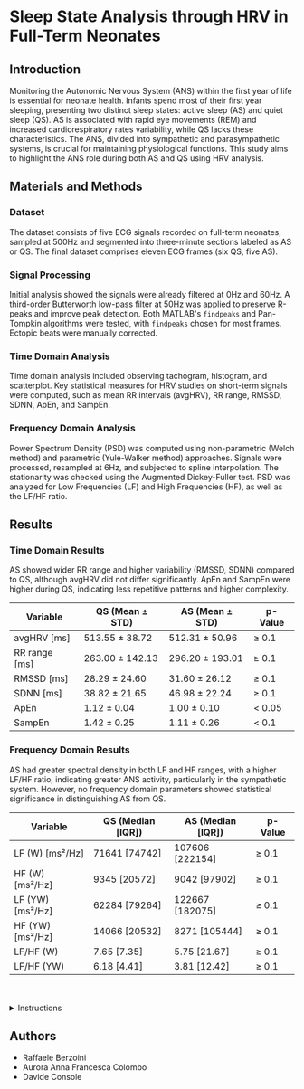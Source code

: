 # Sleep State Analysis through HRV in Full-Term Neonates

## Introduction
Monitoring the Autonomic Nervous System (ANS) within the first year of life is essential for neonate health. Infants spend most of their first year sleeping, presenting two distinct sleep states: active sleep (AS) and quiet sleep (QS). AS is associated with rapid eye movements (REM) and increased cardiorespiratory rates variability, while QS lacks these characteristics. The ANS, divided into sympathetic and parasympathetic systems, is crucial for maintaining physiological functions. This study aims to highlight the ANS role during both AS and QS using HRV analysis.

## Materials and Methods

### Dataset
The dataset consists of five ECG signals recorded on full-term neonates, sampled at 500Hz and segmented into three-minute sections labeled as AS or QS. The final dataset comprises eleven ECG frames (six QS, five AS).

### Signal Processing
Initial analysis showed the signals were already filtered at 0Hz and 60Hz. A third-order Butterworth low-pass filter at 50Hz was applied to preserve R-peaks and improve peak detection. Both MATLAB's `findpeaks` and Pan-Tompkin algorithms were tested, with `findpeaks` chosen for most frames. Ectopic beats were manually corrected.

### Time Domain Analysis
Time domain analysis included observing tachogram, histogram, and scatterplot. Key statistical measures for HRV studies on short-term signals were computed, such as mean RR intervals (avgHRV), RR range, RMSSD, SDNN, ApEn, and SampEn.

### Frequency Domain Analysis
Power Spectrum Density (PSD) was computed using non-parametric (Welch method) and parametric (Yule-Walker method) approaches. Signals were processed, resampled at 6Hz, and subjected to spline interpolation. The stationarity was checked using the Augmented Dickey-Fuller test. PSD was analyzed for Low Frequencies (LF) and High Frequencies (HF), as well as the LF/HF ratio.

## Results

### Time Domain Results
AS showed wider RR range and higher variability (RMSSD, SDNN) compared to QS, although avgHRV did not differ significantly. ApEn and SampEn were higher during QS, indicating less repetitive patterns and higher complexity.

| Variable    | QS (Mean ± STD) | AS (Mean ± STD) | p-Value |
|-------------|------------------|------------------|---------|
| avgHRV [ms] | 513.55 ± 38.72   | 512.31 ± 50.96   | ≥ 0.1   |
| RR range [ms]| 263.00 ± 142.13  | 296.20 ± 193.01  | ≥ 0.1   |
| RMSSD [ms]  | 28.29 ± 24.60    | 31.60 ± 26.12    | ≥ 0.1   |
| SDNN [ms]   | 38.82 ± 21.65    | 46.98 ± 22.24    | ≥ 0.1   |
| ApEn        | 1.12 ± 0.04      | 1.00 ± 0.10      | < 0.05  |
| SampEn      | 1.42 ± 0.25      | 1.11 ± 0.26      | < 0.1   |

### Frequency Domain Results
AS had greater spectral density in both LF and HF ranges, with a higher LF/HF ratio, indicating greater ANS activity, particularly in the sympathetic system. However, no frequency domain parameters showed statistical significance in distinguishing AS from QS.

| Variable      | QS (Median [IQR]) | AS (Median [IQR]) | p-Value |
|---------------|--------------------|-------------------|---------|
| LF (W) [ms²/Hz] | 71641 [74742]      | 107606 [222154]    | ≥ 0.1   |
| HF (W) [ms²/Hz] | 9345 [20572]       | 9042 [97902]       | ≥ 0.1   |
| LF (YW) [ms²/Hz]| 62284 [79264]      | 122667 [182075]    | ≥ 0.1   |
| HF (YW) [ms²/Hz]| 14066 [20532]      | 8271 [105444]      | ≥ 0.1   |
| LF/HF (W)       | 7.65 [7.35]        | 5.75 [21.67]       | ≥ 0.1   |
| LF/HF (YW)      | 6.18 [4.41]        | 3.81 [12.42]       | ≥ 0.1   |

</br>
</br>





<details>
    <summary>Instructions</summary>

## Setup 

- Open a command prompt and execute:
    ```console
    git clone https://github.com/RaffaeleBerzoini/HRV_in_neonates.git
    ```

## Execution

- Once the project has been downloaded, head into the project working directory and execute on the Matlab command prompt: 
    ```shell
    >> main
    ```
    
- Some Dialogue Boxes will guide you during the execution. 
- After the execution, you will find two _.xls_ files (one for time domain and one for frequency domain) in the working directory with all the calculated parameters for each subject selected. 
- If statistical analysis is requested, two additional _.xls_ files are generated. These files will contain all the statistical indexes and tests computed on the parameters of the first two _.xls_ files.

## Report

- A 2-pages report is provided to explain the choices made during the implementation and the observations about the results obtained.

</details>

## Authors
- Raffaele Berzoini
- Aurora Anna Francesca Colombo
- Davide Console
